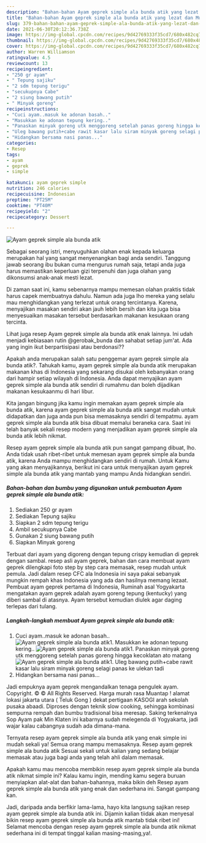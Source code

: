 ```yaml
---
description: "Bahan-bahan Ayam geprek simple ala bunda atik yang lezat dan Mudah Dibuat"
title: "Bahan-bahan Ayam geprek simple ala bunda atik yang lezat dan Mudah Dibuat"
slug: 379-bahan-bahan-ayam-geprek-simple-ala-bunda-atik-yang-lezat-dan-mudah-dibuat
date: 2021-06-30T20:12:36.738Z
image: https://img-global.cpcdn.com/recipes/9d42769333f35cd7/680x482cq70/ayam-geprek-simple-ala-bunda-atik-foto-resep-utama.jpg
thumbnail: https://img-global.cpcdn.com/recipes/9d42769333f35cd7/680x482cq70/ayam-geprek-simple-ala-bunda-atik-foto-resep-utama.jpg
cover: https://img-global.cpcdn.com/recipes/9d42769333f35cd7/680x482cq70/ayam-geprek-simple-ala-bunda-atik-foto-resep-utama.jpg
author: Warren Williamson
ratingvalue: 4.5
reviewcount: 13
recipeingredient:
- "250 gr ayam"
- " Tepung sajiku"
- "2 sdm tepung terigu"
- "secukupnya Cabe"
- "2 siung bawang putih"
- " Minyak goreng"
recipeinstructions:
- "Cuci ayam..masuk ke adonan basah.."
- "Masukkan ke adonan tepung kering.."
- "Panaskan minyak goreng utk menggoreng setelah panas goreng hingga kecoklatan ato matang"
- "Uleg bawang putih+cabe rawit kasar lalu siram minyak goreng selagi panas ke ulekan tadi"
- "Hidangkan bersama nasi panas..."
categories:
- Resep
tags:
- ayam
- geprek
- simple

katakunci: ayam geprek simple 
nutrition: 246 calories
recipecuisine: Indonesian
preptime: "PT25M"
cooktime: "PT40M"
recipeyield: "2"
recipecategory: Dessert

---
```



![Ayam geprek simple ala bunda atik](https://img-global.cpcdn.com/recipes/9d42769333f35cd7/680x482cq70/ayam-geprek-simple-ala-bunda-atik-foto-resep-utama.jpg)

Sebagai seorang istri, menyuguhkan olahan enak kepada keluarga merupakan hal yang sangat menyenangkan bagi anda sendiri. Tanggung jawab seorang ibu bukan cuma mengurus rumah saja, tetapi anda juga harus memastikan keperluan gizi terpenuhi dan juga olahan yang dikonsumsi anak-anak mesti lezat.

Di zaman  saat ini, kamu sebenarnya mampu memesan olahan praktis tidak harus capek membuatnya dahulu. Namun ada juga lho mereka yang selalu mau menghidangkan yang terlezat untuk orang tercintanya. Karena, menyajikan masakan sendiri akan jauh lebih bersih dan kita juga bisa menyesuaikan masakan tersebut berdasarkan makanan kesukaan orang tercinta. 

Lihat juga resep Ayam geprek simple ala bunda atik enak lainnya. Ini udah menjadi kebiasaan rutin @gerobak_bunda dan sahabat setiap jum&#39;at. Ada yang ingin ikut berpartisipasi atau berdonasi??

Apakah anda merupakan salah satu penggemar ayam geprek simple ala bunda atik?. Tahukah kamu, ayam geprek simple ala bunda atik merupakan makanan khas di Indonesia yang sekarang disukai oleh kebanyakan orang dari hampir setiap wilayah di Indonesia. Anda dapat menyajikan ayam geprek simple ala bunda atik sendiri di rumahmu dan boleh dijadikan makanan kesukaanmu di hari libur.

Kita jangan bingung jika kamu ingin memakan ayam geprek simple ala bunda atik, karena ayam geprek simple ala bunda atik sangat mudah untuk didapatkan dan juga anda pun bisa memasaknya sendiri di tempatmu. ayam geprek simple ala bunda atik bisa dibuat memalui beraneka cara. Saat ini telah banyak sekali resep modern yang menjadikan ayam geprek simple ala bunda atik lebih nikmat.

Resep ayam geprek simple ala bunda atik pun sangat gampang dibuat, lho. Anda tidak usah ribet-ribet untuk memesan ayam geprek simple ala bunda atik, karena Anda mampu menghidangkan sendiri di rumah. Untuk Kamu yang akan menyajikannya, berikut ini cara untuk menyajikan ayam geprek simple ala bunda atik yang mantab yang mampu Anda hidangkan sendiri.

<!--inarticleads1-->

##### Bahan-bahan dan bumbu yang digunakan untuk pembuatan Ayam geprek simple ala bunda atik:

1. Sediakan 250 gr ayam
1. Sediakan  Tepung sajiku
1. Siapkan 2 sdm tepung terigu
1. Ambil secukupnya Cabe
1. Gunakan 2 siung bawang putih
1. Siapkan  Minyak goreng


Terbuat dari ayam yang digoreng dengan tepung crispy kemudian di geprek dengan sambal. resep asli ayam geprek, bahan dan cara membuat ayam geprek dilengkapi foto step by step cara memasak, resep mudah untuk pemula. Jadi dalam resep CFC ala Indonesia ini saya pakai sebanyak mungkin rempah khas Indonesia yang ada dan hasilnya memang lezaat. Pembuat ayam geprek pertama di Indonesia, Ruminah asal Yogyakarta mengatakan ayam geprek adalah ayam goreng tepung (kentucky) yang diberi sambal di atasnya. Ayam tersebut kemudian diulek agar daging terlepas dari tulang. 

<!--inarticleads2-->

##### Langkah-langkah membuat Ayam geprek simple ala bunda atik:

1. Cuci ayam..masuk ke adonan basah..
<img src="https://img-global.cpcdn.com/steps/a3f3370fb82d995d/160x128cq70/ayam-geprek-simple-ala-bunda-atik-langkah-memasak-1-foto.jpg" alt="Ayam geprek simple ala bunda atik">1. Masukkan ke adonan tepung kering..
<img src="https://img-global.cpcdn.com/steps/f06eb388fa288555/160x128cq70/ayam-geprek-simple-ala-bunda-atik-langkah-memasak-2-foto.jpg" alt="Ayam geprek simple ala bunda atik">1. Panaskan minyak goreng utk menggoreng setelah panas goreng hingga kecoklatan ato matang
<img src="https://img-global.cpcdn.com/steps/295ca26251d636f8/160x128cq70/ayam-geprek-simple-ala-bunda-atik-langkah-memasak-3-foto.jpg" alt="Ayam geprek simple ala bunda atik">1. Uleg bawang putih+cabe rawit kasar lalu siram minyak goreng selagi panas ke ulekan tadi
1. Hidangkan bersama nasi panas...


Jadi empuknya ayam geprek mengandalkan tenaga pengulek ayam. Copyright. © © All Rights Reserved. Harga murah rasa Muantap ! alamat lokasi jakarta utara ( Teluk Gong ) dekat pertigaan KASOGI arah sekolah pusaka abaadi. Diproses dengan teknik slow cooking, sehingga kombinasi sempurna rempah dan bumbu tradisional bisa meresap. Saking terkenalnya Sop Ayam pak Min Klaten ini kabarnya sudah melegenda di Yogyakarta, jadi wajar kalau cabangnya sudah ada dimana-mana. 

Ternyata resep ayam geprek simple ala bunda atik yang enak simple ini mudah sekali ya! Semua orang mampu memasaknya. Resep ayam geprek simple ala bunda atik Sesuai sekali untuk kalian yang sedang belajar memasak atau juga bagi anda yang telah ahli dalam memasak.

Apakah kamu mau mencoba membikin resep ayam geprek simple ala bunda atik nikmat simple ini? Kalau kamu ingin, mending kamu segera buruan menyiapkan alat-alat dan bahan-bahannya, maka bikin deh Resep ayam geprek simple ala bunda atik yang enak dan sederhana ini. Sangat gampang kan. 

Jadi, daripada anda berfikir lama-lama, hayo kita langsung sajikan resep ayam geprek simple ala bunda atik ini. Dijamin kalian tiidak akan menyesal bikin resep ayam geprek simple ala bunda atik mantab tidak ribet ini! Selamat mencoba dengan resep ayam geprek simple ala bunda atik nikmat sederhana ini di tempat tinggal kalian masing-masing,ya!.


